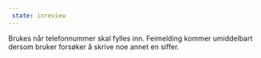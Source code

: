 ```yaml
---
 state: inreview
---
```

Brukes når telefonnummer skal fylles inn. Feimelding kommer umiddelbart dersom bruker forsøker å skrive noe annet en siffer.
